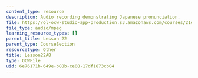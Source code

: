 ```yaml
---
content_type: resource
description: Audio recording demonstrating Japanese pronunciation.
file: https://ol-ocw-studio-app-production.s3.amazonaws.com/courses/21g-504-japanese-iv-spring-2009/6e76171b649eb88bce0817df1873cb04_Lesson22A8.mp3
file_type: audio/mpeg
learning_resource_types: []
parent_title: Lesson 22
parent_type: CourseSection
resourcetype: Other
title: Lesson22A8
type: OCWFile
uid: 6e76171b-649e-b88b-ce08-17df1873cb04
---
```

